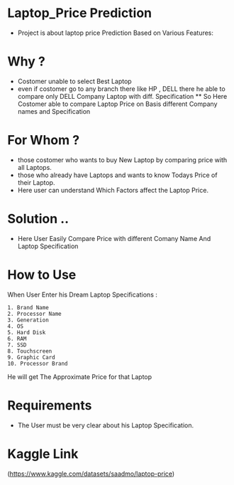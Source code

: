 # Laptop_Price Prediction
* Project is about laptop price Prediction Based on Various Features: 

# Why ?
* Costomer unable to select Best Laptop  
* even if costomer go to any branch there like HP , DELL
  there he able to compare only DELL Company Laptop with diff. Specification
** So Here Costomer able to compare Laptop Price on Basis different Company names
   and Specification


# For Whom ?
* those costomer who wants to buy New Laptop by comparing price with all Laptops. 
* those who already have Laptops and wants to know Todays Price of their Laptop. 
* Here user can understand Which Factors affect the Laptop Price.

# Solution ..
* Here User Easily Compare Price with different Comany Name And Laptop Specification

# How to Use
When User Enter his Dream Laptop Specifications : 

    1. Brand Name
    2. Processor Name
    3. Generation
    4. OS
    5. Hard Disk
    6. RAM
    7. SSD
    8. Touchscreen
    9. Graphic Card
    10. Processor Brand
He will get The Approximate Price for that Laptop
    
# Requirements 
* The User must be very clear about his Laptop Specification.

# Kaggle Link 
  (https://www.kaggle.com/datasets/saadmo/laptop-price) 
    
